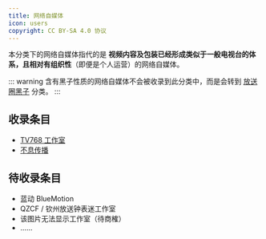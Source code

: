 ```yaml
---
title: 网络自媒体
icon: users
copyright: CC BY-SA 4.0 协议
---
```


本分类下的网络自媒体指代的是 **视频内容及包装已经形成类似于一般电视台的体系，且相对有组织性**（即便是个人运营）的网络自媒体。

::: warning
含有黑子性质的网络自媒体不会被收录到此分类中，而是会转到 [放送圈黑子](../weirdo/README.md) 分类。
:::

## 收录条目

- [TV768 工作室](tv768-studio.md)
- [不息传播](buxi.md)

## 待收录条目

- 蓝动 BlueMotion
- QZCF / 钦州放送钟表迷工作室
- 该图片无法显示工作室（待商榷）
- ……